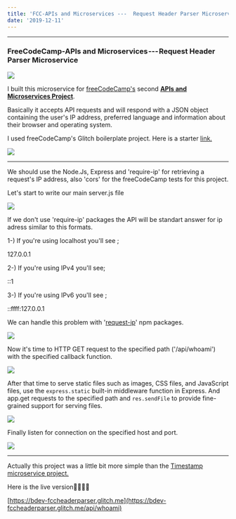 ```yaml
---
title: 'FCC-APIs and Microservices ---  Request Header Parser Microservice Project'
date: '2019-12-11'
---
```

* * * * *

### FreeCodeCamp-APIs and Microservices --- Request Header Parser Microservice

![](https://cdn-images-1.medium.com/max/800/1*gcGiexaYtKCNRr7924RZfg.jpeg)

I built this microservice for [freeCodeCamp](https://medium.com/u/8b318225c16a)['s](http://freecodecamp.org/) second [**APIs and Microservices Project**](https://www.freecodecamp.org/learn/apis-and-microservices/apis-and-microservices-projects/request-header-parser-microservice).

Basically it accepts API requests and will respond with a JSON object containing the user's IP address, preferred language and information about their browser and operating system.

I used freeCodeCamp's Glitch boilerplate project. Here is a starter [link.](https://glitch.com/edit/#!/remix/clone-from-repo?REPO_URL=https://github.com/freeCodeCamp/boilerplate-project-headerparser/)

![](https://cdn-images-1.medium.com/max/800/1*NxzYUuv2vlqoHTNwFEBvNA.png)

* * * * *

We should use the Node.Js, Express and 'require-ip' for retrieving a request's IP address, also 'cors' for the freeCodeCamp tests for this project.

Let's start to write our main server.js file

![](https://cdn-images-1.medium.com/max/800/1*OU578wdTRoD_Nm7yHtWVOA.png)

If we don't use 'require-ip' packages the API will be standart answer for ip adress similar to this formats.

1-) If you're using localhost you'll see ;

127.0.0.1

2-) If you're using IPv4 you'll see;

::1

3-) If you're using IPv6 you'll see ;

::ffff:127.0.0.1

We can handle this problem with '[request-ip](https://www.npmjs.com/package/request-ip)' npm packages.

![](https://cdn-images-1.medium.com/max/800/1*r5nFiJM7UU_mxrCy9e6x9w.png)

Now it's time to HTTP GET request to the specified path ('/api/whoami') with the specified callback function.

![](https://cdn-images-1.medium.com/max/800/1*tLWvLXsL5u96vfns6d0Xbw.png)

After that time to serve static files such as images, CSS files, and JavaScript files, use the `express.static` built-in middleware function in Express. And app.get requests to the specified path and `res.sendFile` to provide fine-grained support for serving files.

![](https://cdn-images-1.medium.com/max/800/1*92y5rrWEBL9cOM4vSnvQOA.png)

Finally listen for connection on the specified host and port.

![](https://cdn-images-1.medium.com/max/800/1*7NtdlNsWW3tSudP4Rp32rA.png)

* * * * *

Actually this project was a little bit more simple than the [Timestamp microservice project.](https://medium.com/@baris.ture/freecodecamp-apis-and-microservices-timestamp-microservice-project-a586e0ab0e0e)

Here is the live version🦸‍♂️🦸‍♂️

[https://bdev-fccheaderparser.glitch.me](https://bdev-fccheaderparser.glitch.me/api/whoami)